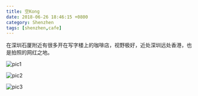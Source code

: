 ```yaml
---
title: 空Kong
date: 2018-06-26 18:46:15 +0800
category: Shenzhen
tags: [shenzhen,cafe]
---
```


在深圳石厦附近有很多开在写字楼上的咖啡店，视野极好，近处深圳远处香港，也是拍照的网红之地。

![pic1](https://chenxie-fun.oss-cn-shenzhen.aliyuncs.com/travel/shenzhen/kong_pic1.jpeg)

![pic2](https://chenxie-fun.oss-cn-shenzhen.aliyuncs.com/travel/shenzhen/kong_pic2.jpeg)

![pic3](https://chenxie-fun.oss-cn-shenzhen.aliyuncs.com/travel/shenzhen/kong_pic3.jpeg)
